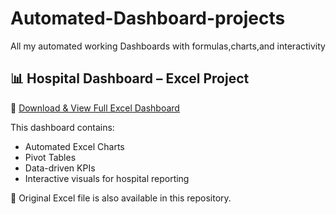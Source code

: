 # Automated-Dashboard-projects
All my automated working Dashboards with formulas,charts,and interactivity

## 📊 Hospital Dashboard – Excel Project

📁 [Download & View Full Excel Dashboard](https://drive.google.com/file/d/XYZ_YOUR_FILE_ID/view?usp=sharing)

This dashboard contains:
- Automated Excel Charts
- Pivot Tables
- Data-driven KPIs
- Interactive visuals for hospital reporting

📁 Original Excel file is also available in this repository.
